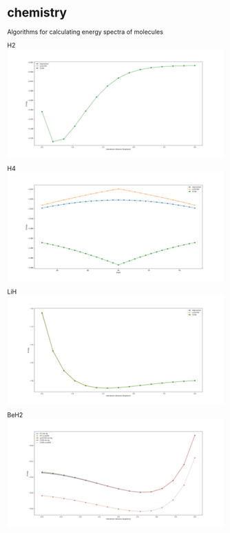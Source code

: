 # chemistry
Algorithms for calculating energy spectra of molecules

H2
![H2](result_plots/H2.png)

H4
![H4](result_plots/H4.png)

LiH
![LiH](result_plots/LiH.png)

BeH2
![BeH2](result_plots/BeH2_insert.png)
